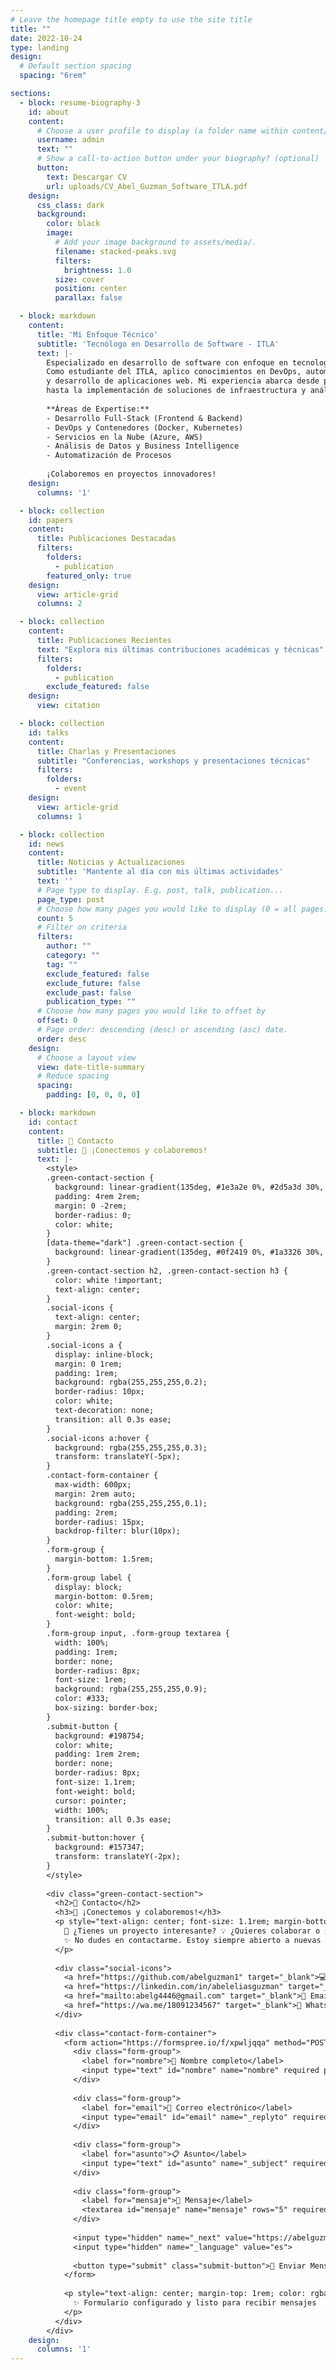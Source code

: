 ```yaml
---
# Leave the homepage title empty to use the site title
title: ""
date: 2022-10-24
type: landing
design:
  # Default section spacing
  spacing: "6rem"

sections:
  - block: resume-biography-3
    id: about
    content:
      # Choose a user profile to display (a folder name within content/authors/)
      username: admin
      text: ""
      # Show a call-to-action button under your biography? (optional)
      button:
        text: Descargar CV
        url: uploads/CV_Abel_Guzman_Software_ITLA.pdf
    design:
      css_class: dark
      background:
        color: black
        image:
          # Add your image background to assets/media/.
          filename: stacked-peaks.svg
          filters:
            brightness: 1.0
          size: cover
          position: center
          parallax: false

  - block: markdown
    content:
      title: 'Mi Enfoque Técnico'
      subtitle: 'Tecnólogo en Desarrollo de Software - ITLA'
      text: |-
        Especializado en desarrollo de software con enfoque en tecnologías modernas y metodologías ágiles.
        Como estudiante del ITLA, aplico conocimientos en DevOps, automatización, contenedores Docker,
        y desarrollo de aplicaciones web. Mi experiencia abarca desde programación en múltiples lenguajes
        hasta la implementación de soluciones de infraestructura y análisis de datos.
        
        **Áreas de Expertise:**
        - Desarrollo Full-Stack (Frontend & Backend)
        - DevOps y Contenedores (Docker, Kubernetes)
        - Servicios en la Nube (Azure, AWS)
        - Análisis de Datos y Business Intelligence
        - Automatización de Procesos
        
        ¡Colaboremos en proyectos innovadores! 
    design:
      columns: '1'

  - block: collection
    id: papers
    content:
      title: Publicaciones Destacadas
      filters:
        folders:
          - publication
        featured_only: true
    design:
      view: article-grid
      columns: 2

  - block: collection
    content:
      title: Publicaciones Recientes
      text: "Explora mis últimas contribuciones académicas y técnicas"
      filters:
        folders:
          - publication
        exclude_featured: false
    design:
      view: citation

  - block: collection
    id: talks
    content:
      title: Charlas y Presentaciones
      subtitle: "Conferencias, workshops y presentaciones técnicas"
      filters:
        folders:
          - event
    design:
      view: article-grid
      columns: 1

  - block: collection
    id: news
    content:
      title: Noticias y Actualizaciones
      subtitle: 'Mantente al día con mis últimas actividades'
      text: ''
      # Page type to display. E.g. post, talk, publication...
      page_type: post
      # Choose how many pages you would like to display (0 = all pages)
      count: 5
      # Filter on criteria
      filters:
        author: ""
        category: ""
        tag: ""
        exclude_featured: false
        exclude_future: false
        exclude_past: false
        publication_type: ""
      # Choose how many pages you would like to offset by
      offset: 0
      # Page order: descending (desc) or ascending (asc) date.
      order: desc
    design:
      # Choose a layout view
      view: date-title-summary
      # Reduce spacing
      spacing:
        padding: [0, 0, 0, 0]

  - block: markdown
    id: contact
    content:
      title: 📧 Contacto
      subtitle: 🤝 ¡Conectemos y colaboremos!
      text: |-
        <style>
        .green-contact-section {
          background: linear-gradient(135deg, #1e3a2e 0%, #2d5a3d 30%, #198754 70%, #20c997 100%);
          padding: 4rem 2rem;
          margin: 0 -2rem;
          border-radius: 0;
          color: white;
        }
        [data-theme="dark"] .green-contact-section {
          background: linear-gradient(135deg, #0f2419 0%, #1a3326 30%, #145a3c 70%, #1aa179 100%);
        }
        .green-contact-section h2, .green-contact-section h3 {
          color: white !important;
          text-align: center;
        }
        .social-icons {
          text-align: center;
          margin: 2rem 0;
        }
        .social-icons a {
          display: inline-block;
          margin: 0 1rem;
          padding: 1rem;
          background: rgba(255,255,255,0.2);
          border-radius: 10px;
          color: white;
          text-decoration: none;
          transition: all 0.3s ease;
        }
        .social-icons a:hover {
          background: rgba(255,255,255,0.3);
          transform: translateY(-5px);
        }
        .contact-form-container {
          max-width: 600px;
          margin: 2rem auto;
          background: rgba(255,255,255,0.1);
          padding: 2rem;
          border-radius: 15px;
          backdrop-filter: blur(10px);
        }
        .form-group {
          margin-bottom: 1.5rem;
        }
        .form-group label {
          display: block;
          margin-bottom: 0.5rem;
          color: white;
          font-weight: bold;
        }
        .form-group input, .form-group textarea {
          width: 100%;
          padding: 1rem;
          border: none;
          border-radius: 8px;
          font-size: 1rem;
          background: rgba(255,255,255,0.9);
          color: #333;
          box-sizing: border-box;
        }
        .submit-button {
          background: #198754;
          color: white;
          padding: 1rem 2rem;
          border: none;
          border-radius: 8px;
          font-size: 1.1rem;
          font-weight: bold;
          cursor: pointer;
          width: 100%;
          transition: all 0.3s ease;
        }
        .submit-button:hover {
          background: #157347;
          transform: translateY(-2px);
        }
        </style>
        
        <div class="green-contact-section">
          <h2>📧 Contacto</h2>
          <h3>🤝 ¡Conectemos y colaboremos!</h3>
          <p style="text-align: center; font-size: 1.1rem; margin-bottom: 2rem;">
            🚀 ¿Tienes un proyecto interesante? 💡 ¿Quieres colaborar o simplemente charlar sobre tecnología? 
            ✨ No dudes en contactarme. Estoy siempre abierto a nuevas oportunidades y conexiones profesionales.
          </p>
          
          <div class="social-icons">
            <a href="https://github.com/abelguzman1" target="_blank">💻 GitHub</a>
            <a href="https://linkedin.com/in/abeleliasguzman" target="_blank">🤝 LinkedIn</a>
            <a href="mailto:abelg4446@gmail.com" target="_blank">📧 Email</a>
            <a href="https://wa.me/18091234567" target="_blank">📱 WhatsApp</a>
          </div>
          
          <div class="contact-form-container">
            <form action="https://formspree.io/f/xpwljqqa" method="POST">
              <div class="form-group">
                <label for="nombre">👤 Nombre completo</label>
                <input type="text" id="nombre" name="nombre" required placeholder="Tu nombre completo">
              </div>
              
              <div class="form-group">
                <label for="email">📧 Correo electrónico</label>
                <input type="email" id="email" name="_replyto" required placeholder="tu@email.com">
              </div>
              
              <div class="form-group">
                <label for="asunto">📋 Asunto</label>
                <input type="text" id="asunto" name="_subject" required placeholder="¿De qué quieres hablar?">
              </div>
              
              <div class="form-group">
                <label for="mensaje">💬 Mensaje</label>
                <textarea id="mensaje" name="mensaje" rows="5" required placeholder="Cuéntame sobre tu proyecto o idea..."></textarea>
              </div>
              
              <input type="hidden" name="_next" value="https://abelguzman1.github.io/darkneko.github.io/#contact">
              <input type="hidden" name="_language" value="es">
              
              <button type="submit" class="submit-button">🚀 Enviar Mensaje</button>
            </form>
            
            <p style="text-align: center; margin-top: 1rem; color: rgba(255,255,255,0.8);">
              ✨ Formulario configurado y listo para recibir mensajes
            </p>
          </div>
        </div>
    design:
      columns: '1'
---
```

